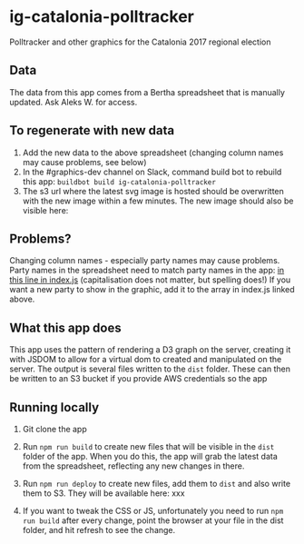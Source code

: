 # ig-catalonia-polltracker

Polltracker and other graphics for the Catalonia 2017 regional election

## Data
The data from this app comes from a Bertha spreadsheet that is manually updated. Ask Aleks W. for access.

## To regenerate with new data
1) Add the new data to the above spreadsheet (changing column names may cause problems, see below)
2) In the #graphics-dev channel on Slack, command build bot to rebuild this app: `buildbot build ig-catalonia-polltracker`
3) The s3 url where the latest svg image is hosted should be overwritten with the
new image within a few minutes. The new image should also be visible here:

## Problems?
Changing column names - especially party names may cause problems.
Party names in the spreadsheet need to match party names in the app: [in this line in index.js](https://github.com/Financial-Times/ig-catalonia-polltracker/blob/master/index.js#L17) (capitalisation does not matter, but spelling does!) 
If you want a new party to show in the graphic, add it to the array in index.js linked above. 

## What this app does
This app uses the pattern of rendering a D3 graph on the server, creating it with JSDOM to allow for a virtual dom to created and manipulated on the server. 
The output is several files written to the `dist` folder.
These can then be written to an S3 bucket if you provide AWS credentials so the app 

## Running locally
1) Git clone the app 
2) Run `npm run build` to create new files that will be visible in the `dist` folder of the app. When you do this, the app will grab the latest data from the spreadsheet, reflecting any new changes in there. 
3) Run `npm run deploy` to create new files, add them to `dist` and also write them to S3. 
They will be available here: 
xxx

4) If you want to tweak the CSS or JS, unfortunately you need to run `npm run build` after every change, point the browser at your file in the dist folder, and hit refresh to see the change. 
